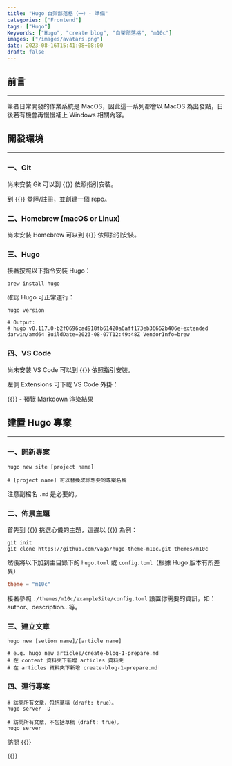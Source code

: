 ```yaml
---
title: "Hugo 自架部落格（一）- 準備"
categories: ["Frontend"]
tags: ["Hugo"]
Keywords: ["Hugo", "create blog", "自架部落格", "m10c"]
images: ["/images/avatars.png"]
date: 2023-08-16T15:41:08+08:00
draft: false
---
```


## 前言
---

筆者日常開發的作業系統是 MacOS，因此這一系列都會以 MacOS 為出發點，日後若有機會再慢慢補上 Windows 相關內容。

## 開發環境
---

### 一、Git

尚未安裝 Git 可以到 {{<NewTabLink href="https://w3c.hexschool.com/git/fd6f6be" title="在 Mac 上安裝 Git 流程">}} 依照指引安裝。

到 {{<NewTabLink href="https://github.com/" title="官網">}} 登陸/註冊，並創建一個 repo。

### 二、Homebrew (macOS or Linux)

尚未安裝 Homebrew 可以到 {{<NewTabLink href="https://brew.sh/index_zh-tw" title="官網">}} 依照指引安裝。

### 三、Hugo

接著按照以下指令安裝 Hugo：

```shell
brew install hugo
```

確認 Hugo 可正常運行：

```shell
hugo version

# Output:
# hugo v0.117.0-b2f0696cad918fb61420a6aff173eb36662b406e+extended darwin/amd64 BuildDate=2023-08-07T12:49:48Z VendorInfo=brew
```

### 四、VS Code

尚未安裝 VS Code 可以到 {{<NewTabLink href="https://code.visualstudio.com/" title="官網">}} 依照指引安裝。

左側 Extensions 可下載 VS Code 外掛：

{{<NewTabLink href="https://marketplace.visualstudio.com/items?itemName=shd101wyy.markdown-preview-enhanced" title="Markdown Preview Enhanced">}} - 預覽 Markdown 渲染結果

## 建置 Hugo 專案
---

### 一、開新專案

```shell
hugo new site [project name]

# [project name] 可以替換成你想要的專案名稱
```

注意副檔名 `.md` 是必要的。

### 二、佈景主題

首先到 {{<NewTabLink href="https://themes.gohugo.io/" title="官網">}} 挑選心儀的主題，這邊以 {{<NewTabLink href="https://themes.gohugo.io/themes/hugo-theme-m10c/" title="m10c">}} 為例：

```shell
git init
git clone https://github.com/vaga/hugo-theme-m10c.git themes/m10c
```

然後將以下加到主目錄下的 `hugo.toml` 或 `config.toml`（根據 Hugo 版本有所差異）

```toml
theme = "m10c"
```

接著參照 `./themes/m10c/exampleSite/config.toml` 設置你需要的資訊，如：author、description...等。

### 三、建立文章

```shell
hugo new [setion name]/[article name]

# e.g. hugo new articles/create-blog-1-prepare.md
# 在 content 資料夾下新增 articles 資料夾
# 在 articles 資料夾下新增 create-blog-1-prepare.md
```

### 四、運行專案

```shell
# 訪問所有文章，包括草稿（draft: true）。
hugo server -D

# 訪問所有文章，不包括草稿（draft: true）。
hugo server
```

訪問 {{<NewTabLink href="http://localhost:1313/" title="http://localhost:1313/">}}

{{<NextArticle href="/articles/create-blog-2-structure" article="Hugo 自架部落格（二）- 項目結構">}}